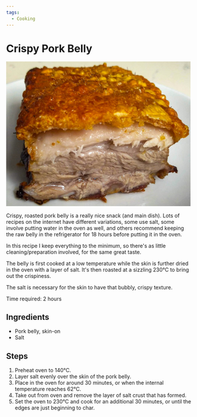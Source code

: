 ```yaml
---
tags:
  - Cooking
---
```

# Crispy Pork Belly

<div style="max-width:500px">
<img src="/static/images/2021-09-16/pork-belly.jpg" alt="Crispy Pork Belly" loading="lazy"/>
</div>

Crispy, roasted pork belly is a really nice snack (and main dish). Lots of recipes on the internet have different variations, some use salt, some involve putting water in the oven as well, and others recommend keeping the raw belly in the refrigerator for 18 hours before putting it in the oven.

In this recipe I keep everything to the minimum, so there's as little cleaning/preparation involved, for the same great taste.

The belly is first cooked at a low temperature while the skin is further dried in the oven with a layer of salt. It's then roasted at a sizzling 230°C to bring out the crispiness.

The salt is necessary for the skin to have that bubbly, crispy texture.

Time required: 2 hours

## Ingredients

- Pork belly, skin-on
- Salt

## Steps

1. Preheat oven to 140°C.
2. Layer salt evenly over the skin of the pork belly.
3. Place in the oven for around 30 minutes, or when the internal temperature reaches 62°C.
4. Take out from oven and remove the layer of salt crust that has formed.
5. Set the oven to 230°C and cook for an additional 30 minutes, or until the edges are just beginning to char.
